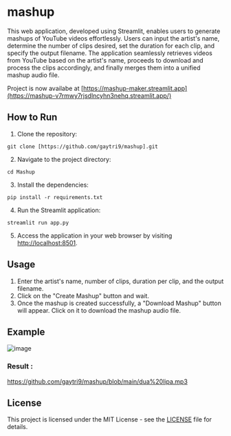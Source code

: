 # mashup
This web application, developed using Streamlit, enables users to generate mashups of YouTube videos effortlessly. Users can input the artist's name, determine the number of clips desired, set the duration for each clip, and specify the output filename. The application seamlessly retrieves videos from YouTube based on the artist's name, proceeds to download and process the clips accordingly, and finally merges them into a unified mashup audio file.

Project is now availabe at [https://mashup-maker.streamlit.app](https://mashup-v7rmwy7rjsdlncyhn3nehq.streamlit.app/)

## How to Run

1. Clone the repository:

```
git clone [https://github.com/gaytri9/mashup].git
```

2. Navigate to the project directory:

```
cd Mashup
```

3. Install the dependencies:

```
pip install -r requirements.txt
```

4. Run the Streamlit application:

```
streamlit run app.py
```

5. Access the application in your web browser by visiting [http://localhost:8501](http://localhost:8501).

## Usage

1. Enter the artist's name, number of clips, duration per clip, and the output filename.
2. Click on the "Create Mashup" button and wait.
3. Once the mashup is created successfully, a "Download Mashup" button will appear. Click on it to download the mashup audio file.

## Example
![image](https://github.com/gaytri9/mashup/assets/139551519/886f2824-3a10-41c1-ae54-c56ae95d0fd9)


### Result :
https://github.com/gaytri9/mashup/blob/main/dua%20lipa.mp3

## License

This project is licensed under the MIT License - see the [LICENSE](LICENSE) file for details.

